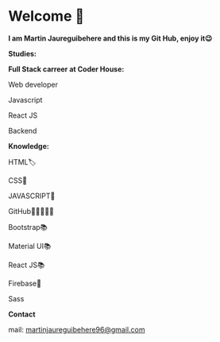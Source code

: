 # Welcome 👋


**I am Martin Jaureguibehere and this is my Git Hub, enjoy it😉**

**Studies:**


 **Full Stack carreer at Coder House:**
 
 
 Web developer
 
 
 Javascript
 
 
 React JS
 
 
 Backend
 
 **Knowledge:**
 
HTML🏷


CSS🎨


JAVASCRIPT💭


GitHub👨🏼‍🤝‍👨🏼


Bootstrap📚


Material UI📚


React JS📚


Firebase🧬

Sass

**Contact**

mail: martinjaureguibehere96@gmail.com


 
 





